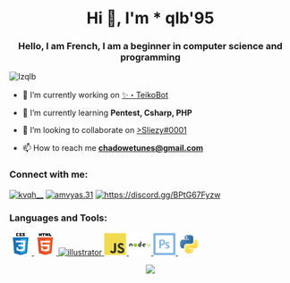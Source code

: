 <h1 align="center">Hi 👋, I'm * qlb'95</h1>
<h3 align="center">Hello, I am French, I am a beginner in computer science and programming</h3>

<p align="left"> <img src="https://komarev.com/ghpvc/?username=lzqlb&label=Profile%20views&color=0e75b6&style=flat" alt="lzqlb" /> </p>

- 🔭 I’m currently working on [✨・TeikoBot](https://discord.gg/EJ2Fd2d6tR)

- 🌱 I’m currently learning **Pentest, Csharp, PHP**

- 👯 I’m looking to collaborate on [>Sliezy#0001](https://discord.gg/SvQcpVZVAh)

- 📫 How to reach me **chadowetunes@gmail.com**

<h3 align="left">Connect with me:</h3>
<p align="left">
<a href="https://twitter.com/kvqh__" target="blank"><img align="center" src="https://raw.githubusercontent.com/rahuldkjain/github-profile-readme-generator/master/src/images/icons/Social/twitter.svg" alt="kvqh__" height="30" width="40" /></a>
<a href="https://instagram.com/amvyas.31" target="blank"><img align="center" src="https://raw.githubusercontent.com/rahuldkjain/github-profile-readme-generator/master/src/images/icons/Social/instagram.svg" alt="amvyas.31" height="30" width="40" /></a>
<a href="https://discord.gg/https://discord.gg/BPtG67Fyzw" target="blank"><img align="center" src="https://raw.githubusercontent.com/rahuldkjain/github-profile-readme-generator/master/src/images/icons/Social/discord.svg" alt="https://discord.gg/BPtG67Fyzw" height="30" width="40" /></a>
</p>

<h3 align="left">Languages and Tools:</h3>
<p align="left"> <a href="https://www.w3schools.com/css/" target="_blank" rel="noreferrer"> <img src="https://raw.githubusercontent.com/devicons/devicon/master/icons/css3/css3-original-wordmark.svg" alt="css3" width="40" height="40"/> </a> <a href="https://www.w3.org/html/" target="_blank" rel="noreferrer"> <img src="https://raw.githubusercontent.com/devicons/devicon/master/icons/html5/html5-original-wordmark.svg" alt="html5" width="40" height="40"/> </a> <a href="https://www.adobe.com/in/products/illustrator.html" target="_blank" rel="noreferrer"> <img src="https://www.vectorlogo.zone/logos/adobe_illustrator/adobe_illustrator-icon.svg" alt="illustrator" width="40" height="40"/> </a> <a href="https://developer.mozilla.org/en-US/docs/Web/JavaScript" target="_blank" rel="noreferrer"> <img src="https://raw.githubusercontent.com/devicons/devicon/master/icons/javascript/javascript-original.svg" alt="javascript" width="40" height="40"/> </a> <a href="https://nodejs.org" target="_blank" rel="noreferrer"> <img src="https://raw.githubusercontent.com/devicons/devicon/master/icons/nodejs/nodejs-original-wordmark.svg" alt="nodejs" width="40" height="40"/> </a> <a href="https://www.photoshop.com/en" target="_blank" rel="noreferrer"> <img src="https://raw.githubusercontent.com/devicons/devicon/master/icons/photoshop/photoshop-line.svg" alt="photoshop" width="40" height="40"/> </a> <a href="https://www.python.org" target="_blank" rel="noreferrer"> <img src="https://raw.githubusercontent.com/devicons/devicon/master/icons/python/python-original.svg" alt="python" width="40" height="40"/> </a> </p>


<p align="center">
	<img src="https://lanyard-profile-readme.vercel.app/api/984065178092068904?hideTimestamp=true&idleMessage=Freelance%20and%20Self-Taught%20Developer.&hideBadges=true"/>
